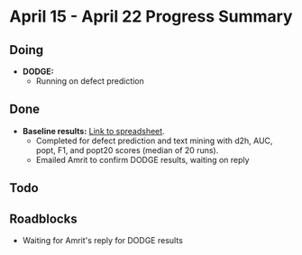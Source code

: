 # April 15 - April 22 Progress Summary

## Doing

* **DODGE:**
    * Running on defect prediction

## Done

* **Baseline results:** [Link to spreadsheet](https://oitncsu-my.sharepoint.com/:x:/g/personal/ryedida_ncsu_edu/Ed28oa7Y-zVDqogvMIlwmKwB5-XAPSmvdZXx6OQQ5vMBzQ?e=HmJq94).
    * Completed for defect prediction and text mining with d2h, AUC, popt, F1, and popt20 scores (median of 20 runs).
    * Emailed Amrit to confirm DODGE results, waiting on reply

## Todo



## Roadblocks

* Waiting for Amrit's reply for DODGE results